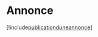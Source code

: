 # Annonce

[!include[publicationduneannonce](annonce.publicationduneannonce.autogen.md)]












































































































